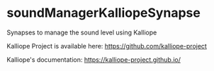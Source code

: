 # soundManagerKalliopeSynapse
Synapses to manage the sound level using Kalliope

Kalliope Project is available here: https://github.com/kalliope-project

Kalliope's documentation: https://kalliope-project.github.io/
